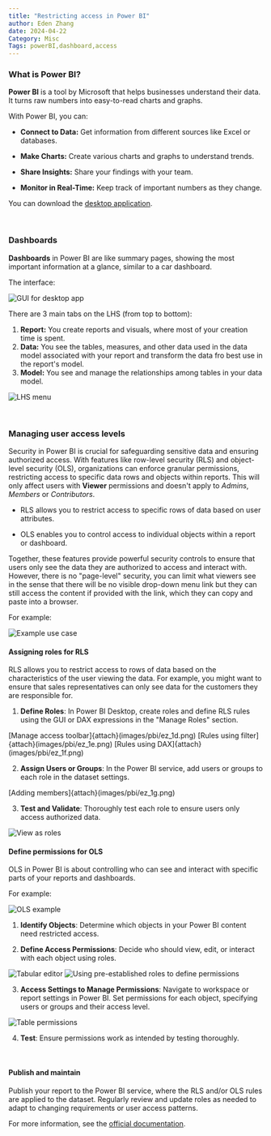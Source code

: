 ```yaml
---
title: "Restricting access in Power BI"
author: Eden Zhang
date: 2024-04-22
Category: Misc
Tags: powerBI,dashboard,access
---
```


### What is Power BI?

**Power BI** is a tool by Microsoft that helps businesses understand their data. It turns raw numbers into easy-to-read charts and graphs.

With Power BI, you can:

-   **Connect to Data:** Get information from different sources like Excel or databases.

-   **Make Charts:** Create various charts and graphs to understand trends.

-   **Share Insights:** Share your findings with your team.

-   **Monitor in Real-Time:** Keep track of important numbers as they change.

You can download the [desktop application](https://powerbi.microsoft.com/en-us/desktop/).

<br>

### Dashboards

**Dashboards** in Power BI are like summary pages, showing the most important information at a glance, similar to a car dashboard.

The interface:

![GUI for desktop app]({attach}images/pbi/ez_1a.png)

There are 3 main tabs on the LHS (from top to bottom):

1.  **Report:** You create reports and visuals, where most of your creation time is spent.
2.  **Data:** You see the tables, measures, and other data used in the data model associated with your report and transform the data fro best use in the report's model.
3.  **Model:** You see and manage the relationships among tables in your data model.

![LHS menu]({attach}images/pbi/ez_1b.png)

<br>

### Managing user access levels

Security in Power BI is crucial for safeguarding sensitive data and ensuring authorized access. With features like row-level security (RLS) and object-level security (OLS), organizations can enforce granular permissions, restricting access to specific data rows and objects within reports. This will only affect users with **Viewer** permissions and doesn't apply to *Admins*, *Members* or *Contributors*.

-   RLS allows you to restrict access to specific rows of data based on user attributes.

-   OLS enables you to control access to individual objects within a report or dashboard.

Together, these features provide powerful security controls to ensure that users only see the data they are authorized to access and interact with. However, there is no "page-level" security, you can limit what viewers see in the sense that there will be no visible drop-down menu link but they can still access the content if provided with the link, which they can copy and paste into a browser.

For example:

![Example use case]({attach}images/pbi/ez_1c.png)

#### Assigning roles for RLS

RLS allows you to restrict access to rows of data based on the characteristics of the user viewing the data. For example, you might want to ensure that sales representatives can only see data for the customers they are responsible for.

1.  **Define Roles**: In Power BI Desktop, create roles and define RLS rules using the GUI or DAX expressions in the "Manage Roles" section.

[Manage access toolbar]{attach}(images/pbi/ez_1d.png) [Rules using filter]{attach}(images/pbi/ez_1e.png) [Rules using DAX]{attach}(images/pbi/ez_1f.png)

2.  **Assign Users or Groups**: In the Power BI service, add users or groups to each role in the dataset settings.

[Adding members]{attach}(images/pbi/ez_1g.png)

3.  **Test and Validate**: Thoroughly test each role to ensure users only access authorized data.

![View as roles]({attach}images/pbi/ez_1h.png)

#### Define permissions for OLS

OLS in Power BI is about controlling who can see and interact with specific parts of your reports and dashboards.

For example:

![OLS example]({attach}images/pbi/ez_1i.png)

1.  **Identify Objects**: Determine which objects in your Power BI content need restricted access.

2.  **Define Access Permissions**: Decide who should view, edit, or interact with each object using roles.

![Tabular editor]({attach}images/pbi/ez_1j.png) 
![Using pre-established roles to define permissions]({attach}images/pbi/ez_1k.png)

3.  **Access Settings to Manage Permissions**: Navigate to workspace or report settings in Power BI. Set permissions for each object, specifying users or groups and their access level.

![Table permissions]({attach}images/pbi/ez_1m.png)

4.  **Test**: Ensure permissions work as intended by testing thoroughly.

<br>

#### Publish and maintain

Publish your report to the Power BI service, where the RLS and/or OLS rules are applied to the dataset. Regularly review and update roles as needed to adapt to changing requirements or user access patterns.

For more information, see the [official documentation](https://learn.microsoft.com/en-us/power-bi/enterprise/).
